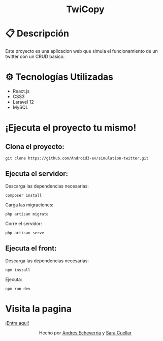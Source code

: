 <h1 align="center">TwiCopy</h1>

<h1>📋 Descripción</h1>
<p>Este proyecto es una aplicacion web que simula el funcionamiento de un twitter con un CRUD basico.</p>

<h1>⚙️ Tecnologías Utilizadas</h1>
<ul>
  <li>React.js</li>
  <li>CSS3</li>
  <li>Laravel 12</li>
  <li>MySQL</li>
</ul>

<h1>¡Ejecuta el proyecto tu mismo!</h1>
<h2>Clona el proyecto:</h2>
<pre><code>git clone https://github.com/Android3-ev/simulation-twitter.git</code></pre>

<h2>Ejecuta el servidor:</h2>
<p>Descarga las dependencias necesarias:</p>
<pre><code>composer install</code></pre>
<p>Carga las migraciones:</p>
<pre><code>php artisan migrate</code></pre>
<p>Corre el servidor:</p>
<pre><code>php artisan serve</code></pre>

<h2>Ejecuta el front:</h2>
<p>Descarga las dependencias necesarias:</p>
<pre><code>npm install</code></pre>
<p>Ejecuta:</p>
<pre><code>npm run dev</code></pre>


<h1>Visita la pagina</h1>
<a href="https://front-twitter-laravel.vercel.app/">¡Entra aqui!</a>


<p align="center">Hecho por <a href="https://github.com/Android3-ev/simulation-twitter.git">Andres Echeverria</a> y <a href="https://github.com/SaraCuellar89">Sara Cuellar</a></p>
